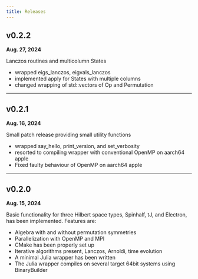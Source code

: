 ```yaml
---
title: Releases
---
```


## v0.2.2

**Aug. 27, 2024**

Lanczos routines and multicolumn States

* wrapped eigs_lanczos, eigvals_lanczos
* implemented apply for States with multiple columns
* changed wrapping of std::vectors of Op and Permutation

---

## v0.2.1

**Aug. 16, 2024**

Small patch release providing small utility functions

* wrapped say_hello, print_version, and set_verbosity
* resorted to compiling wrapper with conventional OpenMP on aarch64 apple
* Fixed faulty behaviour of OpenMP on aarch64 apple

---

## v0.2.0

**Aug. 15, 2024**

Basic functionality for three Hilbert space types, Spinhalf, tJ, and Electron, has been implemented. Features are:

* Algebra with and without permutation symmetries
* Parallelization with OpenMP and MPI
* CMake has been properly set up
* Iterative algorithms present, Lanczos, Arnoldi, time evolution
* A minimal Julia wrapper has been written
* The Julia wrapper compiles on several target 64bit systems using BinaryBuilder

